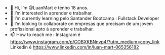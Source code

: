 - 👋 Hi, I’m @LuanMart e tenho 18 anos.
- 👀 I’m interested in aprender e trabalhar.
- 🌱 I’m currently learning pelo Santander Bootcamp : Fullstack Developer 
- 💞️ I’m looking to collaborate on empresas que precisam de um jovem profissional apto à aprender e trabalhar.
- 📫 How to reach me : Instagram é https://www.instagram.com/p/COBXKBNnvp4/?utm_medium=copy_link
Linkedin é https://www.linkedin.com/in/luan-mart-065356182

<!---
LuanMart/LuanMart is a ✨ special ✨ repository because its `README.md` (this file) appears on your GitHub profile.
You can click the Preview link to take a look at your changes.
--->
